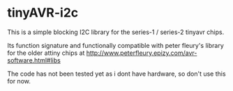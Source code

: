 # tinyAVR-i2c
This is a simple blocking I2C library for the series-1 / series-2 tinyavr chips.

Its function signature and functionally compatible with peter fleury's library for the older attiny chips at http://www.peterfleury.epizy.com/avr-software.html#libs

The code has not been tested yet as i dont have hardware, so don't use this for now.
